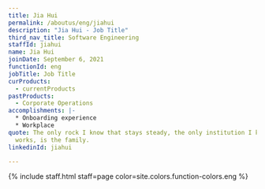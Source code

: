 ```yaml
---
title: Jia Hui
permalink: /aboutus/eng/jiahui
description: "Jia Hui - Job Title"
third_nav_title: Software Engineering
staffId: jiahui
name: Jia Hui
joinDate: September 6, 2021
functionId: eng
jobTitle: Job Title
curProducts:
  - currentProducts
pastProducts:
  - Corporate Operations
accomplishments: |-
  * Onboarding experience
  * Workplace
quote: The only rock I know that stays steady, the only institution I know that
  works, is the family.
linkedinId: jiahui

---
```


{% include staff.html staff=page color=site.colors.function-colors.eng %}
